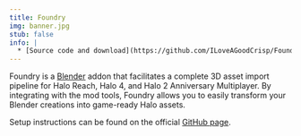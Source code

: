 ```yaml
---
title: Foundry
img: banner.jpg
stub: false
info: |
  * [Source code and download](https://github.com/ILoveAGoodCrisp/Foundry-Halo-Blender-Creation-Kit)
---
```

Foundry is a [Blender](~) addon that facilitates a complete 3D asset import pipeline for Halo Reach, Halo 4, and Halo 2 Anniversary Multiplayer. By integrating with the mod tools, Foundry allows you to easily transform your Blender creations into game-ready Halo assets.

Setup instructions can be found on the official [GitHub page][gh].

[gh]: https://github.com/ILoveAGoodCrisp/Foundry-Halo-Blender-Creation-Kit